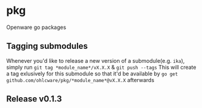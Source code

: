 # pkg

Openware go packages

## Tagging submodules

Whenever you'd like to release a new version of a submodule(e.g. `ika`), simply run `git tag *module_name*/vX.X.X` & `git push --tags`
This will create a tag exlusively for this submodule so that it'd be available by `go get github.com/ohlcware/pkg/*module_name*@vX.X.X` afterwards

## Release v0.1.3
